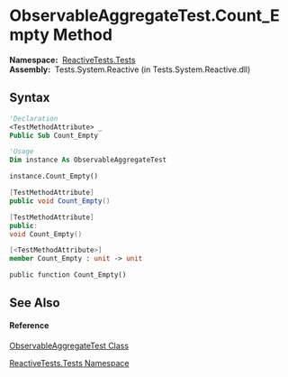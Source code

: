 # ObservableAggregateTest.Count\_Empty Method

**Namespace:**  [ReactiveTests.Tests](ReactiveTests.Tests\ReactiveTests.Tests.md)  
**Assembly:**  Tests.System.Reactive (in Tests.System.Reactive.dll)

## Syntax

```vb
'Declaration
<TestMethodAttribute> _
Public Sub Count_Empty
```

```vb
'Usage
Dim instance As ObservableAggregateTest

instance.Count_Empty()
```

```csharp
[TestMethodAttribute]
public void Count_Empty()
```

```c++
[TestMethodAttribute]
public:
void Count_Empty()
```

```fsharp
[<TestMethodAttribute>]
member Count_Empty : unit -> unit 
```

```jscript
public function Count_Empty()
```

## See Also

#### Reference

[ObservableAggregateTest Class](ObservableAggregateTest\ObservableAggregateTest.md)

[ReactiveTests.Tests Namespace](ReactiveTests.Tests\ReactiveTests.Tests.md)




